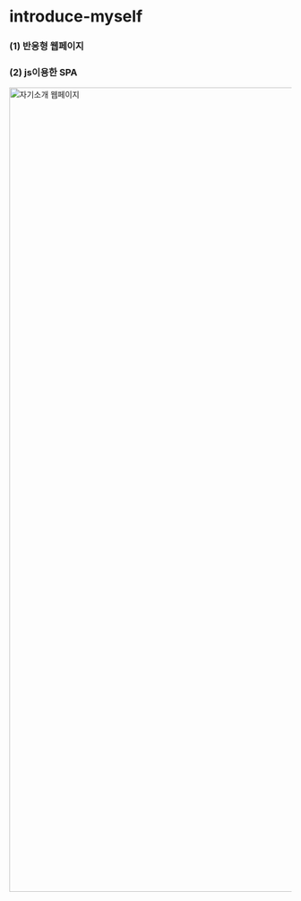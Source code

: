 # introduce-myself
### (1) 반응형 웹페이지
### (2) js이용한 SPA
<img width="1437" alt="자기소개 웹페이지" src="https://user-images.githubusercontent.com/85045177/182150273-981fcda7-39b1-435b-8b92-9474bc923d63.png">
